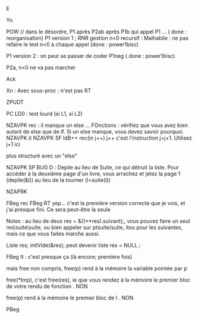 
E   

Yn

POW  // dans le désordre, P1 après P2ab après P1b qui appel P1 ... ( done : reorganisation) 
P1 version 1 ; RNR gestion n<0 recursif : Malhabile : ne pas refaire le test n<0 à chaque appel (done : power1bisc)

P1 version 2 : on peut se passer de coder P1neg ( done : power1bisc)

P2a, n<0 ne va pas marcher

Ack

Xn : Avec sous-proc : n'est pas RT

ZPUDT

PC LD0 : test lourd (si L1, si L2)

NZAVPK rec : il manque un else ... FOnctions : vérifiez que vous avez bien autant de else que de if. Si un else manque, vous devez savoir pourquoi.
NZAVPK it
NZAVPK SF ldB++  rec(in j++) j++ c'est l'instruction j=j+1. Utilisez j+1 ici

plus structuré avec un "else"

NZAVPK SP    BUG D : Depile au lieu de Suite, ce qui détruit la liste.
    Pour accéder à la deuxième page d'un livre,
    vous arrachez et jetez la page 1 (depile(&l)) au lieu de la tourner (l=suite(l))


NZAPRK

FBeg rec
FBeg RT   yep... c'est la première version correcte que je vois, et j'ai presque fini. Ce sera peut-être la seule

Notes : au lieu de deux res = &((**res).suivant);, vous pouvez faire un seul res\suite\suite, ou bien appeler sur ptsuite/suite, itou pour les suivantes, mais ce que vous faites marche aussi.

Liste res;    initVide(&res); peut devenir liste res = NULL ;

FBeg It : c'est presque ça (là encore; première fois)

mais free non compris, free(p) rend à la mémoire la variable pointée par p

free(*tmp), c'est free(res), ie que vous rendez à la mémoire le premier bloc de votre rendu de fonction . NON

free(p) rend à la mémoire le premier bloc de l . NON


PBeg